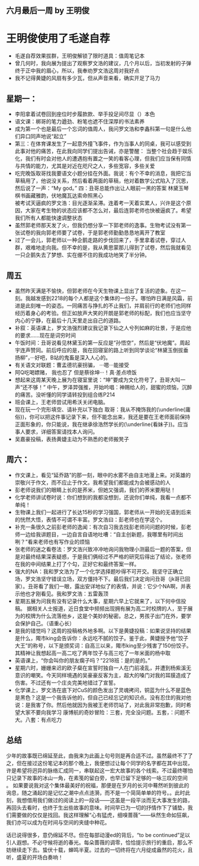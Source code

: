 ## 六月最后一周 by 王明俊
# 王明俊使用了毛遂自荐
- 毛遂自荐效果拔群，王明俊解锁了限时道具：值周笔记本
- 曾几何时，我向展为提出了观察罗文浩的建议，几个月以后，当初发射的子弹终于正中我的眉心，所以，我奉劝罗文浩这周对我好点
- 我不记得黄婕的风扇有多少瓦，但从声音来看，确实开足了马力

## 星期一：
- 李阳拿着试卷回到座位时步履款款、举手投足间尽显（）本色
- 语文课：梆哥的笔力遒劲、粉笔也遮不住深厚的书法素养
- 成为第一个也是最后一个忘词的值周人，我问罗文浩和李鑫科第一句是什么他们异口同声地说“起立”
- 第三：在体育课发生了一起意外撞飞事件，作为当事人的同桌，我可以感受到此事对他的痛苦，在此我向同学们提出告诫，亦是警醒：    当整个社会趋于娱乐化，我们有时会对他人的遭遇抱有置之一笑的看客心理，但我们应当保有同情与共情的能力，尤其是对近在咫尺之人，多些宽容，多些关爱  
- 吃完晚饭取哥找我要语文小题分挂在外面。我说：有个不幸的消息，我把它当草稿用了，他说没关系，然后看着两面的草稿，他对着数学公式陷入了沉思，然后说了一声：“My god。”
四：丑哥总能作出让人眼前一黑的答案
林黛玉琴棋书画藏雅韵，伏地魔瓦达索命照黑心    
被考试天逼疯的罗文浩：目光逐渐呆滞。连着考一天着实累人，兴许是这个原因，大家在考生物的状态应该都不怎么对，最后连郭老师也快被逼疯了。希望我们所有人都能快速调整状态
- 虽然郭老师那天发了火，但我仍想分享一下郭老师的逸事。生物考试没有第一张试卷的我向郭老师要了试卷，于是郭老师勤勤恳恳地离开了教室
- 过了一会儿，郭老师以一种企鹅走路的步伐回来了，手里拿着试卷，穿过人群，艰难地走向我。但不幸的是，我从黄思蒙那儿得到了试卷，然后我就看见一只企鹅失去了梦想、实在绷不住的我成功地笑了半分钟。

## 周五
- 虽然昨天满是不愉快，但郭老师在今天生物课上显出了复活的迹象。在这一刻。我越发感到2218的每个人都是这个集体的一份子。哪怕昨日满是风霜，前进是此刻唯一的姿态。一同痛苦与挣扎的不止我们，并肩前行的老师们也同样经历着身心的考验。但正如放声大笑的开朗是郭老师的标配，我们也应当坚守内心的宁静，在最后十几天里走出自己的道路。
- 补叙：英语课上，罗文浩强烈建议我记录下仙之人兮列如麻的壮景，于是应他的要求……现在是词穷时间
- 午饭时间：丑哥说看见林黛玉的第一反应是“孙悟空”，然后是“伏地魔”。周起宇连声赞同。前后呼应的是，我在回寝室的路上听到同学谈论“林黛玉倒拔垂扬柳”，···好吧，B站的鬼畜是深入人心的。
- 有关语文对联题：曹孟德坑豪拐骗，    ···嗯···能接受
- 阿Q吃喝嫖赌，      我也忍了
但是蔡徐坤···！真·差点喷饭
- 想起来这周某天晚上展为在寝室里说：“坤”要成为文化符号了，丑哥大叫一声“还不够！”   中午，罗泽羿强推，开始吟唱：神赐给人的，甜蜜的烦恼，沉醉的痛苦。没听懂的同学请转投到组合练P214
- 班会课上，王老师尝试用希沃关闭电脑。
- 现在玩一个完形填空、请补充以下独白    取哥：我从不掩饰我的\(\underline{庸俗}\)，你可以把这件事记录下来，但不能念出来，我还是要在王老师面前保持正面形象的，你只能说，我在继承徐浩然学长的\(\underline{看妹子}\)。应当事人要求，详细答案请找本人询问。
- 吴嘉豪投稿，表扬黄婕主动为不熟悉的老师搬凳子

## 周六：
- 作文课上，看见“延乔路”的那一刻，眼中的水雾不由自主地漫上来。对英雄的崇敬兴于作文，而不应止于作文。我希望我们都能成为会被感动的人
- 彭老师说我们的眼睛上长的是荞米，但她又强调，我们的荞米要用哒！
- 化学老师讲试卷时说：你们想到的我都没想到，还说你们单纯，我看一点都不单纯！
- 生物课上我们一起进行了长达15秒的学习强国，郭老师从一开始的无语到后来的恍然大悟，表情不可谓不丰富。罗文浩曰：彭老师也在学这个。
- 补充一条很久之前彭老师的逸闻：有次自习我去找彭老师问问题的时候，彭老师一边给我讲题目，一边自言自语地吐嘈：“自主创新题，我哪里有时间出咧？”看来老师也有写作业的烦恼
- 张老师的迷之看卷法：罗文浩兴致冲冲地询问我物理小测最后一题的答案，但是对最终结果深表疑惑，于是我们俩经过不严格的研究后得出了结论，张老师在我的中间结果上打了个勾，正好它和最终答案一样。
- 强大的NA：我和罗文浩为了一个化学选择题吵得不可开交。我坚守正确立场，罗文浩坚守错误立场，双方僵持不下。最后我们决定询问丑哥（jk哥已回家）。丑哥看了我们一眼，露出安详地似了的表情，并说：它少个NA啊，并表示他也才刚看见。我和罗文浩：五雷轰顶
- 星期五展为问我有没有记录什么大事，星期六早上它就来了，以下何中信投稿。    据相关人士报道，近日食堂中频频出现拥有展为高二时校牌的人，至于展为的校牌为什么流落他乡，这是个美妙的秘密。总之，男孩子出门在外，要学会保护自己。（语重心长）
- 是我的错觉吗？这周的投稿格外地多啊。以下是黄婕投稿：如果说坚持的结果是什么，陬市king会告诉你：永远吃不腻的饺子。鉴于此，黄婕授予他“饺子大王”的称号，以下是颁奖词：自高三以来，陬市king至少残害了150份饺子。其精神让我想起高一高二吃了两年饺子与高三吃了一年米面的杨中取
- 英语课上，“你会叫你的朋友瘸子吗？”2218班：是的是的。”
- 星期六时，姗姗来迟的欧子粲在宣誓时独自一人在门前凌乱，并遭到杨紫溪无意识的嘲笑。今天同样境遇的吴豪豪反客为主，超大的嗓门对我的耳膜造成了伤害。不过还有一个庄炎完美地错过了宣誓。    
- 化学课上，罗文浩在底下对CuS的颜色发出了灵魂拷问，铜蓝为什么不是蓝色是黑色？这是一个我告诉他的，但自己已经忘记的知识点。没有忍住的我对他说：是我害了你。然后他就因为我被王老师罚站了，对此我非常抱歉，同时希望大家不要向我学习
康博航的奇妙冒险：三套，完全没问题。五套，：问题不大。八套：有点吃力

## 总结
少年的故事既已绵延至此，由我来为此画上句号则是再合适不过。虽然最终不了了之，但在接过这份笔记本的那个晚上，我便想过让每个同学的名字都在其中出现，许是希望将迥异的脉络汇成同一，串联起这一宏大故事的各个线索。不过最终哪怕只记录下故事的冰山一角，在素笺的留白旁，也早已留下足够的一咏三叹的空间 。 如果要说我对这个集体最美好的祝福，那便是在岁月的长河中蓦然听到彼此的询息，随之涌起的是记忆之潮中点点涟漪，而不是一个简简单单的符号。。此时此刻，我想借用我们做过的阅读上的一段话——这虽是一段平淡而无大事发生的路，再回头去看时，也终于生出些故事的意味。时间早已为一切的抒情作下了铺垫，我们需要做的仅仅是找回。我这样理解“心有猛虎，细嗅蔷薇”——纵然生命如狂飙，我们亦可以成为在时间与空间的夹缝中种花。

话已说得很多，意仍绵延不尽。但在每部动漫ed的背后，“to be continued”足以引人遐想。不必守候将逝的春光。每朵蔷薇的调零，恰恰提示旅行的重启，那么不妨继续走下去。蛰伏十载，蝉鸣半夏。过去的一切终将在六月绽成盎然的花火，且听，盛夏的开场白奏响！
